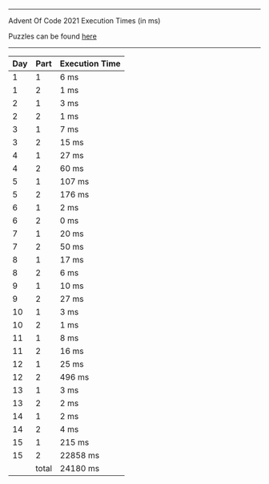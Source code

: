 ****

Advent Of Code 2021 Execution Times (in ms)

Puzzles can be found [here](https://adventofcode.com/2021/)

----

| Day | Part | Execution Time |
| --- | ---- | -------------- |
| 1 | 1 | 6 ms|
| 1 | 2 | 1 ms|
| 2 | 1 | 3 ms|
| 2 | 2 | 1 ms|
| 3 | 1 | 7 ms|
| 3 | 2 | 15 ms|
| 4 | 1 | 27 ms|
| 4 | 2 | 60 ms|
| 5 | 1 | 107 ms|
| 5 | 2 | 176 ms|
| 6 | 1 | 2 ms|
| 6 | 2 | 0 ms|
| 7 | 1 | 20 ms|
| 7 | 2 | 50 ms|
| 8 | 1 | 17 ms|
| 8 | 2 | 6 ms|
| 9 | 1 | 10 ms|
| 9 | 2 | 27 ms|
| 10 | 1 | 3 ms|
| 10 | 2 | 1 ms|
| 11 | 1 | 8 ms|
| 11 | 2 | 16 ms|
| 12 | 1 | 25 ms|
| 12 | 2 | 496 ms|
| 13 | 1 | 3 ms|
| 13 | 2 | 2 ms|
| 14 | 1 | 2 ms|
| 14 | 2 | 4 ms|
| 15 | 1 | 215 ms|
| 15 | 2 | 22858 ms|
||total|24180 ms|